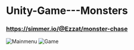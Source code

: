 # Unity-Game---Monsters
### https://simmer.io/@Ezzat/monster-chase
![Mainmenu](https://github.com/ezzat223/Unity-Game---Monsters/assets/81256315/aa178c62-a83d-4da3-b108-5b38f1b7acce)
![Game](https://github.com/ezzat223/Unity-Game---Monsters/assets/81256315/18c0a476-b650-4359-8f05-d4b4c1d62816)

